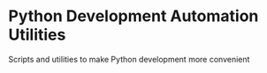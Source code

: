 # Python Development Automation Utilities
Scripts and utilities to make Python development more convenient